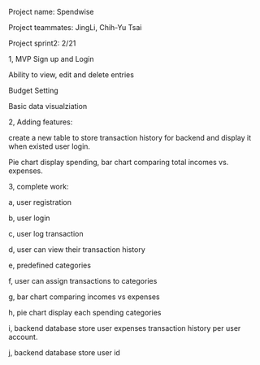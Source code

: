 Project name: Spendwise

Project teammates: JingLi, Chih-Yu Tsai

Project sprint2: 2/21

1, MVP 
Sign up and Login 

Ability to view, edit and delete entries

Budget Setting

Basic data visualziation

2, Adding features:

create a new table to store transaction history for backend and display it when existed user login.

Pie chart display spending, bar chart comparing total incomes vs. expenses.

3, complete work:

 a, user registration
 
 b, user login
 
 c, user log transaction
 
 d, user can view their transaction history
 
 e, predefined categories
 
 f, user can assign transactions to categories
 
 g, bar chart comparing incomes vs expenses

 h, pie chart display each spending categories

 i, backend database store user expenses transaction history per user account.

 j, backend database store user id

